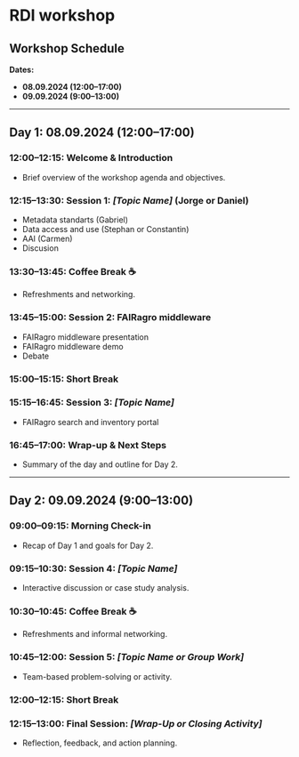 # RDI workshop

## **Workshop Schedule**

**Dates:**  

- **08.09.2024 (12:00–17:00)**  
- **09.09.2024 (9:00–13:00)**  

---

## **Day 1: 08.09.2024 (12:00–17:00)**

### **12:00–12:15**: Welcome & Introduction  

- Brief overview of the workshop agenda and objectives.

### **12:15–13:30**: Session 1: *[Topic Name]* (Jorge or Daniel)

- Metadata standarts (Gabriel)
- Data access and use (Stephan or Constantin)
- AAI (Carmen)
- Discusion

### **13:30–13:45**: Coffee Break ☕  

- Refreshments and networking.

### **13:45–15:00**: Session 2: FAIRagro middleware

- FAIRagro middleware presentation
- FAIRagro middleware demo
- Debate

### **15:00–15:15**: Short Break  

### **15:15–16:45**: Session 3: *[Topic Name]*  

- FAIRagro search and inventory portal

### **16:45–17:00**: Wrap-up & Next Steps  

- Summary of the day and outline for Day 2.

---

## **Day 2: 09.09.2024 (9:00–13:00)**

### **09:00–09:15**: Morning Check-in  

- Recap of Day 1 and goals for Day 2.

### **09:15–10:30**: Session 4: *[Topic Name]*  
- Interactive discussion or case study analysis.

### **10:30–10:45**: Coffee Break ☕  
- Refreshments and informal networking.

### **10:45–12:00**: Session 5: *[Topic Name or Group Work]*  
- Team-based problem-solving or activity.

### **12:00–12:15**: Short Break  

### **12:15–13:00**: Final Session: *[Wrap-Up or Closing Activity]*  
- Reflection, feedback, and action planning.
